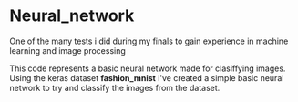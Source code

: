 # Neural_network
One of the many tests i did during my finals to gain experience in machine learning and image processing

This code represents a basic neural network made for clasiffying images. Using the keras dataset <b>fashion_mnist</b> i've created a simple basic neural network to try and classify the images from the dataset. 
